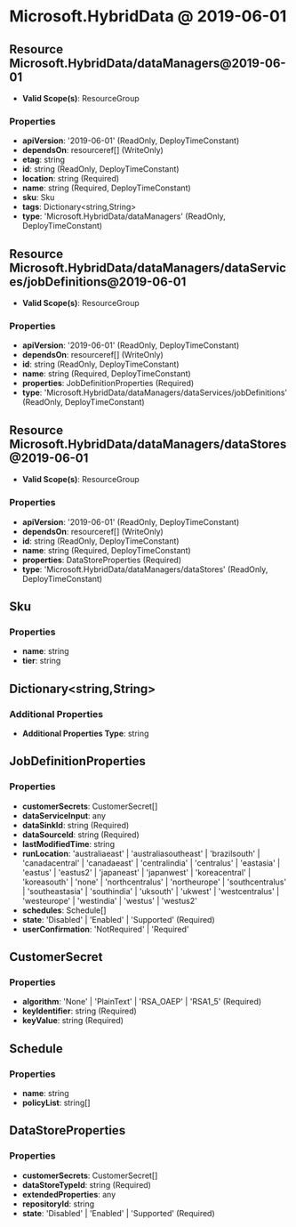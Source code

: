 # Microsoft.HybridData @ 2019-06-01

## Resource Microsoft.HybridData/dataManagers@2019-06-01
* **Valid Scope(s)**: ResourceGroup
### Properties
* **apiVersion**: '2019-06-01' (ReadOnly, DeployTimeConstant)
* **dependsOn**: resourceref[] (WriteOnly)
* **etag**: string
* **id**: string (ReadOnly, DeployTimeConstant)
* **location**: string (Required)
* **name**: string (Required, DeployTimeConstant)
* **sku**: Sku
* **tags**: Dictionary<string,String>
* **type**: 'Microsoft.HybridData/dataManagers' (ReadOnly, DeployTimeConstant)

## Resource Microsoft.HybridData/dataManagers/dataServices/jobDefinitions@2019-06-01
* **Valid Scope(s)**: ResourceGroup
### Properties
* **apiVersion**: '2019-06-01' (ReadOnly, DeployTimeConstant)
* **dependsOn**: resourceref[] (WriteOnly)
* **id**: string (ReadOnly, DeployTimeConstant)
* **name**: string (Required, DeployTimeConstant)
* **properties**: JobDefinitionProperties (Required)
* **type**: 'Microsoft.HybridData/dataManagers/dataServices/jobDefinitions' (ReadOnly, DeployTimeConstant)

## Resource Microsoft.HybridData/dataManagers/dataStores@2019-06-01
* **Valid Scope(s)**: ResourceGroup
### Properties
* **apiVersion**: '2019-06-01' (ReadOnly, DeployTimeConstant)
* **dependsOn**: resourceref[] (WriteOnly)
* **id**: string (ReadOnly, DeployTimeConstant)
* **name**: string (Required, DeployTimeConstant)
* **properties**: DataStoreProperties (Required)
* **type**: 'Microsoft.HybridData/dataManagers/dataStores' (ReadOnly, DeployTimeConstant)

## Sku
### Properties
* **name**: string
* **tier**: string

## Dictionary<string,String>
### Additional Properties
* **Additional Properties Type**: string

## JobDefinitionProperties
### Properties
* **customerSecrets**: CustomerSecret[]
* **dataServiceInput**: any
* **dataSinkId**: string (Required)
* **dataSourceId**: string (Required)
* **lastModifiedTime**: string
* **runLocation**: 'australiaeast' | 'australiasoutheast' | 'brazilsouth' | 'canadacentral' | 'canadaeast' | 'centralindia' | 'centralus' | 'eastasia' | 'eastus' | 'eastus2' | 'japaneast' | 'japanwest' | 'koreacentral' | 'koreasouth' | 'none' | 'northcentralus' | 'northeurope' | 'southcentralus' | 'southeastasia' | 'southindia' | 'uksouth' | 'ukwest' | 'westcentralus' | 'westeurope' | 'westindia' | 'westus' | 'westus2'
* **schedules**: Schedule[]
* **state**: 'Disabled' | 'Enabled' | 'Supported' (Required)
* **userConfirmation**: 'NotRequired' | 'Required'

## CustomerSecret
### Properties
* **algorithm**: 'None' | 'PlainText' | 'RSA_OAEP' | 'RSA1_5' (Required)
* **keyIdentifier**: string (Required)
* **keyValue**: string (Required)

## Schedule
### Properties
* **name**: string
* **policyList**: string[]

## DataStoreProperties
### Properties
* **customerSecrets**: CustomerSecret[]
* **dataStoreTypeId**: string (Required)
* **extendedProperties**: any
* **repositoryId**: string
* **state**: 'Disabled' | 'Enabled' | 'Supported' (Required)

